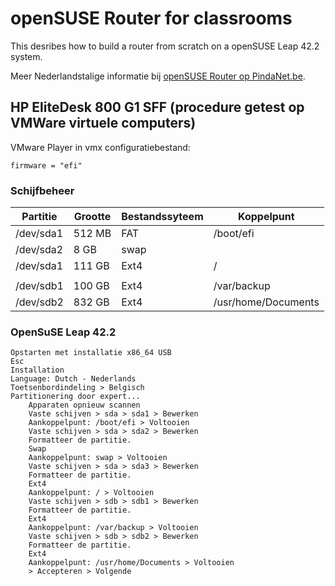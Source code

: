# openSUSE Router for classrooms
This desribes how to build a router from scratch on a openSUSE Leap 42.2 system.

Meer Nederlandstalige informatie bij [openSUSE Router op PindaNet.be](https://linux.pindanet.be/faq/tips16/router.html).
## HP EliteDesk 800 G1 SFF (procedure getest op VMWare virtuele computers)
VMware Player in vmx configuratiebestand:

    firmware = "efi"
### Schijfbeheer
| Partitie | Grootte | Bestandssyteem | Koppelpunt |
|----------|---------|----------------|------------|
|/dev/sda1 |	512 MB |	FAT |	/boot/efi  |
|/dev/sda2 |	8 GB |	swap  | |
|/dev/sda1 |	111 GB |	Ext4 |	/  | 
|||||
|/dev/sdb1 |	100 GB |	Ext4 |	/var/backup
|/dev/sdb2 |	832 GB | Ext4 |	/usr/home/Documents
### OpenSuSE Leap 42.2
	Opstarten met installatie x86_64 USB
	Esc
	Installation
	Language: Dutch - Nederlands
	Toetsenbordindeling > Belgisch
	Partitionering door expert...
	    Apparaten opnieuw scannen
	    Vaste schijven > sda > sda1 > Bewerken
		Aankoppelpunt: /boot/efi > Voltooien
	    Vaste schijven > sda > sda2 > Bewerken
		Formatteer de partitie.
		Swap
		Aankoppelpunt: swap > Voltooien
	    Vaste schijven > sda > sda3 > Bewerken
		Formatteer de partitie.
		Ext4
		Aankoppelpunt: / > Voltooien
	    Vaste schijven > sdb > sdb1 > Bewerken
		Formatteer de partitie.
		Ext4
		Aankoppelpunt: /var/backup > Voltooien
	    Vaste schijven > sdb > sdb2 > Bewerken
		Formatteer de partitie.
		Ext4
		Aankoppelpunt: /usr/home/Documents > Voltooien
	    > Accepteren > Volgende
